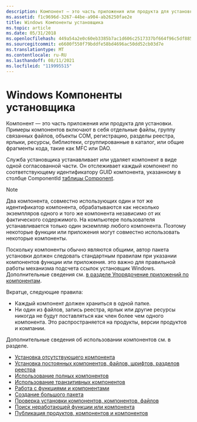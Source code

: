 ```yaml
---
description: Компонент — это часть приложения или продукта для установки.
ms.assetid: f1c9696d-3267-44be-a904-ab26250fae2e
title: Windows Компоненты установщика
ms.topic: article
ms.date: 05/31/2018
ms.openlocfilehash: 449a54a2e0c60eb3385b7ac1d606c2517337bf664f96c5df88517a8097cdcaa6
ms.sourcegitcommit: e6600f550f79bddfe58bd4696ac50dd52cb03d7e
ms.translationtype: MT
ms.contentlocale: ru-RU
ms.lasthandoff: 08/11/2021
ms.locfileid: "119995515"
---
```

# <a name="windows-installer-components"></a>Windows Компоненты установщика

Компонент — это часть приложения или продукта для установки. Примеры компонентов включают в себя отдельные файлы, группу связанных файлов, объекты COM, регистрацию, разделы реестра, ярлыки, ресурсы, библиотеки, сгруппированные в каталог, или общие фрагменты кода, такие как MFC или DAO.

Служба установщика устанавливает или удаляет компонент в виде одной согласованной части. Он отслеживает каждый компонент по соответствующему идентификатору GUID компонента, указанному в столбце ComponentId [таблицы Component](component-table.md).

> [!Note]  
> Два компонента, совместно использующих один и тот же идентификатор компонента, обрабатываются как несколько экземпляров одного и того же компонента независимо от их фактического содержимого. На компьютере пользователя устанавливается только один экземпляр любого компонента. Поэтому некоторые функции или приложения могут совместно использовать некоторые компоненты.

 

Поскольку компоненты обычно являются общими, автор пакета установки должен следовать стандартным правилам при указании компонентов функции или приложения. это важно для правильной работы механизма подсчета ссылок установщик Windows. Дополнительные сведения см. [в разделе Упорядочение приложений по компонентам](organizing-applications-into-components.md).

Вкратце, следующие правила:

-   Каждый компонент должен храниться в одной папке.
-   Ни один из файлов, запись реестра, ярлык или другие ресурсы никогда не будут поставляться как член более чем одного компонента. Это распространяется на продукты, версии продуктов и компании.

Дополнительные сведения об использовании компонентов см. в разделе.

-   [Установка отсутствующего компонента](installing-a-missing-component.md)
-   [Установка постоянных компонентов, файлов, шрифтов, разделов реестра](installing-permanent-components-files-fonts-registry-keys.md)
-   [Использование полных компонентов](using-qualified-components.md)
-   [Использование транзитивных компонентов](using-transitive-components.md)
-   [Работа с функциями и компонентами](working-with-features-and-components.md)
-   [Создание большого пакета](authoring-a-large-package.md)
-   [Проверка установки компонентов, компонентов, файлов](checking-the-installation-of-features-components-files.md)
-   [Поиск неработающей функции или компонента](searching-for-a-broken-feature-or-component.md)
-   [Публикация продуктов, компонентов и компонентов](publishing-products-features-and-components.md)

 

 




